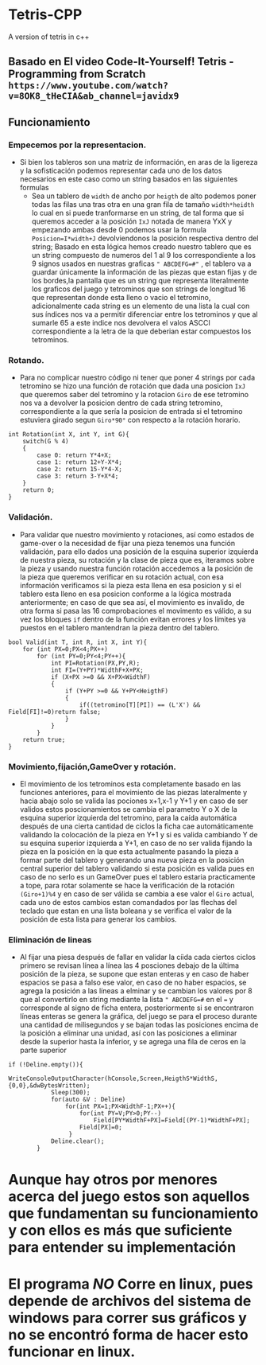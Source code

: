 # Tetris-CPP
A version of tetris in c++
## Basado en El video Code-It-Yourself! Tetris - Programming from Scratch `https://www.youtube.com/watch?v=8OK8_tHeCIA&ab_channel=javidx9`
## Funcionamiento
### Empecemos por la representacion.
- Si bien los tableros son una matriz de información, en aras de la ligereza y la sofisticación podemos representar cada uno de los datos necesarios en este caso como un string
basados en las siguientes formulas
  - Sea un tablero de `width` de ancho por `heigth` de alto podemos poner todas las filas una tras otra en una gran fila de tamaño `width*heidth` lo cual en si puede tranformarse en un string, de tal forma  que si queremos acceder a la posición `IxJ` notada de manera YxX y empezando ambas desde 0 podemos usar la formula `Posicion=I*width+J` devolviendonos la posición respectiva dentro del string; Basado en esta lógica hemos creado nuestro tablero que es un string compuesto de numeros del 1 al 9 los correspondiente a los 9 signos usados en nuestras graficas `" ABCDEFG=#"` , el tablero va a guardar únicamente la información de las piezas que estan fijas y de los bordes,la pantalla que es un string que representa literalmente los graficos del juego y tetrominos que son strings de longitud 16 que representan donde esta lleno o vacio el tetromino, adicionalmente cada string es un elemento de una lista la cual con sus índices nos va a permitir diferenciar entre los tetrominos y que al sumarle 65 a este indice nos devolvera el valos ASCCI correspondiente a la letra de la que deberian estar compuestos los tetrominos.
### Rotando.
- Para no complicar nuestro código ni tener que poner 4 strings por cada tetromino se hizo una función de rotación que dada una posicion `IxJ` que queremos saber del tetromino y la rotacion `Giro` de ese tetromino nos va a devolver la posicion dentro de cada string tetromino,  correspondiente a la que sería la posicion de entrada si el tetromino estuviera girado segun `Giro*90°` con respecto a la rotación horario.
```
int Rotation(int X, int Y, int G){
    switch(G % 4)
    {
        case 0: return Y*4+X;
        case 1: return 12+Y-X*4;
        case 2: return 15-Y*4-X;
        case 3: return 3-Y+X*4;
    }
    return 0;
}
```
### Validación.
- Para validar que nuestro movimiento y rotaciones, así como estados de game-over o la necesidad de fijar una pieza tenemos una función validación, para ello dados una posición de la esquina superior izquierda de nuestra pieza, su rotación y la clase de pieza que es,  iteramos sobre la pieza y usando nuestra función rotación accedemos a la posición de la pieza que queremos verificar en su rotación actual, con esa información verificamos si la pieza esta llena en esa posicion y si el tablero esta lleno en esa posicion conforme a la lógica mostrada anteriormente; en caso de que sea así, el movimiento es invalido, de otra forma si pasa las 16 comprobaciones el movimento es válido, a su vez los bloques `if` dentro de la función evitan errores y los límites ya puestos en el tablero mantendran la pieza dentro del tablero.
```
bool Valid(int T, int R, int X, int Y){
    for (int PX=0;PX<4;PX++)
        for (int PY=0;PY<4;PY++){
            int PI=Rotation(PX,PY,R);
            int FI=(Y+PY)*WidthF+X+PX;
            if (X+PX >=0 && X+PX<WidthF)
            {
                if (Y+PY >=0 && Y+PY<HeigthF)
                {
                    if((tetromino[T][PI]) == (L'X') && Field[FI]!=0)return false; 
                }     
            }   
        }
    return true;
}
```
### Movimiento,fijación,GameOver y rotación.
- El movimiento de los tetrominos esta completamente basado en las funciones anteriores, para el movimiento de las piezas lateralmente y hacia abajo solo se valida las pociones x+1,x-1 y Y+1 y en caso de ser validos estos poscionamientos se cambia el parametro Y o X de la esquina superior izquierda del tetromino, para la caída automática después de una cierta cantidad de ciclos la ficha cae automáticamente validando la colocación de la pieza en Y+1 y si es valida cambiando Y de su esquina superior izquierda a Y+1, en caso de no ser valida fijando la pieza en la posición en la que esta actualmente pasando la pieza a formar parte del tablero y generando una nueva pieza en la posición central superior del tablero validando si esta posición es valida pues en caso de no serlo es un GameOver pues el tablero estaria practicamente a tope, para rotar solamente se hace la verificación de la rotación `(Giro+1)%4` y en caso de ser válida se cambia a ese valor el `Giro` actual, cada uno de estos cambios estan comandados por las flechas del teclado que estan en una lista boleana y se verifica el valor de la posición de esta lista para generar los cambios.
### Eliminación de lineas
- Al fijar una piesa después de fallar en validar la cíida cada ciertos ciclos primero se revisan línea a línea las 4 posciones debajo de la última posición de la pieza, se supone que estan enteras y en caso de haber espacios se pasa a falso ese valor, en caso de no haber espacios, se agrega la posición a las líneas a elminar y se cambian los valores por 8 que al convertirlo en string mediante la lista `" ABCDEFG=#` en el `=` y corresponde al signo de ficha entera, posteriormente si se encontraron líneas enteras se genera la gráfica, del juego se para el proceso durante una cantidad de milisegundos y se bajan todas las posiciones encima de la posición a eliminar una unidad, así con las posiciones a eliminar desde la superior hasta la inferior, y se agrega una fila de ceros en la parte superior
```
if (!Deline.empty()){
            WriteConsoleOutputCharacter(hConsole,Screen,HeigthS*WidthS,{0,0},&dwBytesWritten);
            Sleep(300);
            for(auto &V : Deline)
                for(int PX=1;PX<WidthF-1;PX++){
                    for(int PY=V;PY>0;PY--)
                        Field[PY*WidthF+PX]=Field[(PY-1)*WidthF+PX];
                    Field[PX]=0;
                 }
            Deline.clear();    
        }     
```
# Aunque hay otros por menores acerca del juego estos son aquellos que fundamentan su funcionamiento y con ellos es más que suficiente para entender su implementación
# El programa ***NO*** Corre en linux, pues depende de archivos del sistema de windows para correr sus gráficos y no se encontró forma de hacer esto funcionar en linux.
